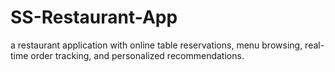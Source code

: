 # SS-Restaurant-App
a restaurant application with online table reservations, menu browsing, real-time order tracking, and personalized recommendations.
